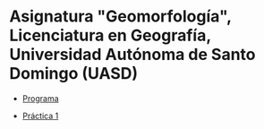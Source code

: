 # Asignatura "Geomorfología", Licenciatura en Geografía, Universidad Autónoma de Santo Domingo (UASD)

- [Programa](programa-geomorfologia.pdf)

- [Práctica 1](practicas/práctica-1.md)
